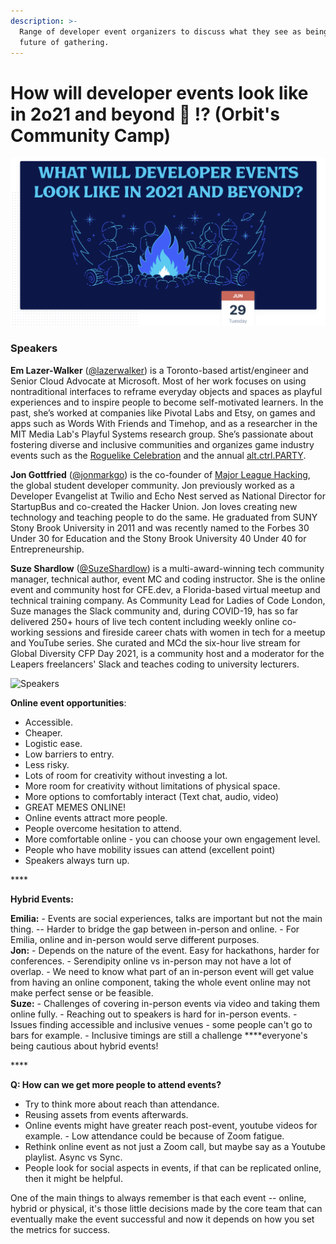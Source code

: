 ```yaml
---
description: >-
  Range of developer event organizers to discuss what they see as being the
  future of gathering.
---
```


# How will developer events look like in 2o21 and beyond 🤔 ⁉️ \(Orbit's Community Camp\)

![](../.gitbook/assets/screenshot-2021-06-30-at-10.10.14-pm.png)

### Speakers

**Em Lazer-Walker** \([@lazerwalker](https://twitter.com/lazerwalker)\) is a Toronto-based artist/engineer and Senior Cloud Advocate at Microsoft. Most of her work focuses on using nontraditional interfaces to reframe everyday objects and spaces as playful experiences and to inspire people to become self-motivated learners. In the past, she’s worked at companies like Pivotal Labs and Etsy, on games and apps such as Words With Friends and Timehop, and as a researcher in the MIT Media Lab's Playful Systems research group. She’s passionate about fostering diverse and inclusive communities and organizes game industry events such as the [Roguelike Celebration](https://roguelike.club/) and the annual [alt.ctrl.PARTY](https://alt.ctrl.party/).

​**Jon Gottfried** \([@jonmarkgo](https://twitter.com/jonmarkgo)\) is the co-founder of [Major League Hacking](https://mlh.io/), the global student developer community. Jon previously worked as a Developer Evangelist at Twilio and Echo Nest served as National Director for StartupBus and co-created the Hacker Union. Jon loves creating new technology and teaching people to do the same. He graduated from SUNY Stony Brook University in 2011 and was recently named to the Forbes 30 Under 30 for Education and the Stony Brook University 40 Under 40 for Entrepreneurship.

​**Suze Shardlow** \([@SuzeShardlow](https://twitter.com/SuzeShardlow)\) is a multi-award-winning tech community manager, technical author, event MC and coding instructor. She is the online event and community host for CFE.dev, a Florida-based virtual meetup and technical training company. As Community Lead for Ladies of Code London, Suze manages the Slack community and, during COVID-19, has so far delivered 250+ hours of live tech content including weekly online co-working sessions and fireside career chats with women in tech for a meetup and YouTube series. She curated and MCd the six-hour live stream for Global Diversity CFP Day 2021, is a community host and a moderator for the Leapers freelancers' Slack and teaches coding to university lecturers.

![Speakers](../.gitbook/assets/screenshot-2021-06-30-at-10.48.23-pm.png)

**Online event opportunities**:

* Accessible.
* Cheaper.
* Logistic ease.
* Low barriers to entry.
* Less risky.
* Lots of room for creativity without investing a lot.
* More room for creativity without limitations of physical space.
* More options to comfortably interact \(Text chat, audio, video\)
* GREAT MEMES ONLINE!
* Online events attract more people.
* People overcome hesitation to attend.
* More comfortable online - you can choose your own engagement level.
* People who have mobility issues can attend \(excellent point\)
* Speakers always turn up.

\*\*\*\*

**Hybrid Events:** 

**Emilia:** - Events are social experiences, talks are important but not the main thing. -- Harder to bridge the gap between in-person and online. - For Emilia, online and in-person would serve different purposes.   
**Jon:** - Depends on the nature of the event. Easy for hackathons, harder for conferences. - Serendipity online vs in-person may not have a lot of overlap. - We need to know what part of an in-person event will get value from having an online component, taking the whole event online may not make perfect sense or be feasible.   
**Suze:** - Challenges of covering in-person events via video and taking them online fully. - Reaching out to speakers is hard for in-person events. - Issues finding accessible and inclusive venues - some people can't go to bars for example. - Inclusive timings are still a challenge ****everyone's being cautious about hybrid events!

\*\*\*\*

**Q: How can we get more people to attend events?**

* Try to think more about reach than attendance.
* Reusing assets from events afterwards. 
* Online events might have greater reach post-event, youtube videos for example. - Low attendance could be because of Zoom fatigue. 
* Rethink online event as not just a Zoom call, but maybe say as a Youtube playlist. Async vs Sync. 
* People look for social aspects in events, if that can be replicated online, then it might be helpful.



One of the main things to always remember is that each event -- online, hybrid or physical, it's those little decisions made by the core team that can eventually make the event successful and now it depends on how you set the metrics for success.

